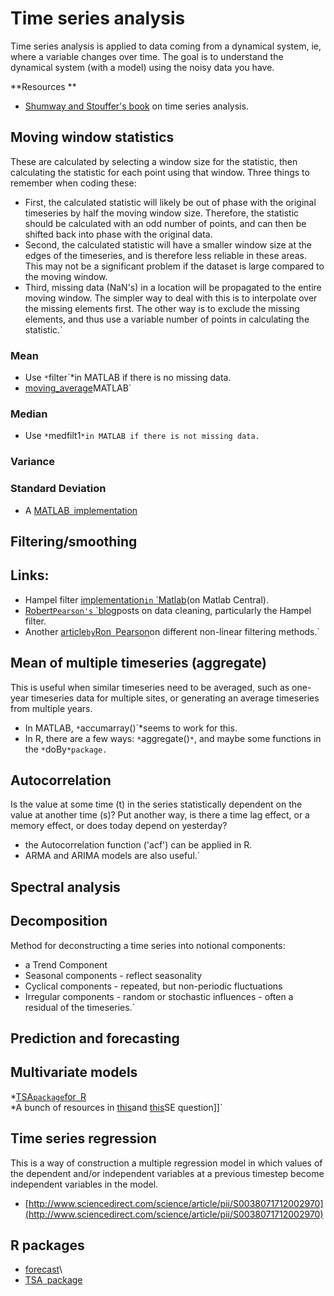 # Time series analysis

Time series analysis is applied to data coming from a dynamical system,
ie, where a variable changes over time. The goal is to understand the
dynamical system (with a model) using the noisy data you have.

 **Resources **

<!-- -->

-   [Shumway and Stouffer's
    book](http://www.stat.pitt.edu/stoffer/tsa3/) on time
    series analysis.

## Moving window statistics

These are calculated by selecting a window size for the statistic, then
calculating the statistic for each point using that window. Three things
to remember when coding these:

* First, the calculated statistic will likely be out of phase with the original timeseries by half the moving window size. Therefore, the statistic should be calculated with an odd number of points, and can then be shifted back into phase with the original data. 
* Second, the calculated statistic will have a smaller window size at the edges of the timeseries, and is therefore less reliable in these areas. This may not be a significant problem if the dataset is large compared to the moving window.
* Third, missing data (NaN's) in a location will be propagated to the entire moving window. The simpler way to deal with this is to interpolate over the missing elements first. The other way is to exclude the missing elements, and thus use a variable number of points in calculating the statistic.`

### Mean

* Use `*`filter`*in MATLAB if there is no missing data.
* [moving_average](http://www.mathworks.com/matlabcentral/fileexchange/12276-movingaverage-v3-1-mar-2008)MATLAB`

### Median

* Use `*`medfilt1`*in MATLAB if there is not missing data.`

### Variance

### Standard Deviation

* A [MATLAB`
`implementation](http://www.mathworks.com/matlabcentral/fileexchange/9428-moving-window-standard-deviation)

## Filtering/smoothing

Links:
------

  * Hampel filter [implementation`in`
`Matlab](http://www.mathworks.com/matlabcentral/fileexchange/34795-outlier-detection-and-removal-hampel)(on Matlab Central).
  * [Robert`Pearson's`
`blog](http://exploringdatablog.blogspot.com/search/label/data%20cleaning)posts on data cleaning, particularly the Hampel filter.
  * Another [article`by`Ron`
`Pearson](http://www.edn.com/design/systems-design/4340430/Scrub-data-with-scale-invariant-nonlinear-digital-filters)on different non-linear filtering methods.`

## Mean of multiple timeseries (aggregate)

This is useful when similar timeseries need to be averaged, such as
one-year timeseries data for multiple sites, or generating an average
timeseries from multiple years.

* In MATLAB, `*`accumarray()`*seems to work for this.
* In R, there are a few ways: `*`aggregate()`*`, and maybe some functions in the `*`doBy`*package.`

## Autocorrelation

Is the value at some time (t) in the series statistically dependent on
the value at another time (s)? Put another way, is there a time lag
effect, or a memory effect, or does today depend on yesterday?

* the Autocorrelation function ('acf') can be applied in R.
* ARMA and ARIMA models are also useful.`

## Spectral analysis

## Decomposition

Method for deconstructing a time series into notional components:

* a Trend Component
* Seasonal components - reflect seasonality
* Cyclical components - repeated, but non-periodic fluctuations
* Irregular components - random or stochastic influences - often a residual of the timeseries.`

## Prediction and forecasting

## Multivariate models

*[TSA`package`for`
`R](http://cran.r-project.org/web/packages/TSA/)\
*A bunch of resources in [this](http://stackoverflow.com/questions/1714280/multivariate-time-series-modelling-in-r)and [this](http://stats.stackexchange.com/questions/18375/how-to-fit-an-arimax-model-with-r)SE question]]`

## Time series regression

This is a way of construction a multiple regression model in which
values of the dependent and/or independent variables at a previous
timestep become independent variables in the model.

* [http://www.sciencedirect.com/science/article/pii/S0038071712002970](http://www.sciencedirect.com/science/article/pii/S0038071712002970)

## R packages

* [forecast](http://cran.r-project.org/web/packages/forecast/index.html)\
* [TSA`
`package](http://cran.r-project.org/web/packages/TSA/)
